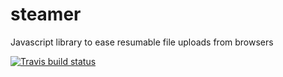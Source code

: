# steamer

Javascript library to ease resumable file uploads from browsers

[![Travis build status](http://img.shields.io/travis/ferjm/steamer.svg?style=flat)](https://travis-ci.org/ferjm/steamer)
